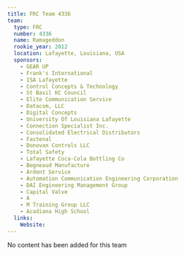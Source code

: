 ```yaml
---
title: FRC Team 4336
team:
  type: FRC
  number: 4336
  name: Ramageddon
  rookie_year: 2012
  location: Lafayette, Louisiana, USA
  sponsors:
    - GEAR UP
    - Frank's International
    - ISA Lafayette
    - Control Concepts & Technology
    - St Basil KC Council
    - Elite Communication Service
    - Datacom, LLC
    - Digital Concepts
    - University Of Louisiana Lafayette
    - Connection Specialist Inc.
    - Consolidated Electrical Distributors
    - Fastenal
    - Donovan Controls LLC
    - Total Safety
    - Lafayette Coca-Cola Bottling Co
    - Begneaud Manufacture
    - Ardent Service
    - Automation Communication Engineering Corporation
    - DAI Engineering Management Group
    - Capital Valve
    - A
    - M Training Group LLC
    - Acadiana High School
  links:
    Website: 
---
```

No content has been added for this team